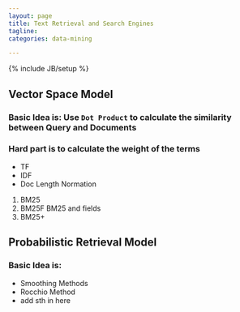 ```yaml
---
layout: page
title: Text Retrieval and Search Engines
tagline:
categories: data-mining

---
```


{% include JB/setup %}

## Vector Space Model

### Basic Idea is: Use `Dot Product` to calculate the similarity between Query and Documents

### Hard part is to calculate the weight of the terms

- TF 
- IDF
- Doc Length Normation

1. BM25
2. BM25F BM25 and fields
3. BM25+


## Probabilistic Retrieval Model 

### Basic Idea is: 

- Smoothing Methods
- Rocchio Method
- add sth in here

